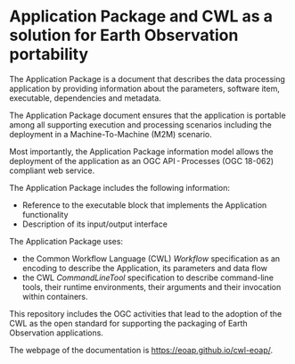 # Application Package and CWL as a solution for Earth Observation portability

The Application Package is a document that describes the data processing application by providing information about the parameters, software item, executable, dependencies and metadata.

The Application Package document ensures that the application is portable among all supporting execution and processing scenarios including the deployment in a Machine-To-Machine (M2M) scenario.

Most importantly, the Application Package information model allows the deployment of the application as an OGC API - Processes (OGC 18-062) compliant web service.

The Application Package includes the following information:

* Reference to the executable block that implements the Application functionality
* Description of its input/output interface

The Application Package uses:

* the Common Workflow Language (CWL) *Workflow* specification as an encoding to describe the Application, its parameters and data flow
* the CWL *CommandLineTool* specification to describe command-line tools, their runtime environments, their arguments and their invocation within containers.

This repository includes the OGC activities that lead to the adoption of the CWL as the open standard for supporting the packaging of Earth Observation applications.

The webpage of the documentation is https://eoap.github.io/cwl-eoap/. 
